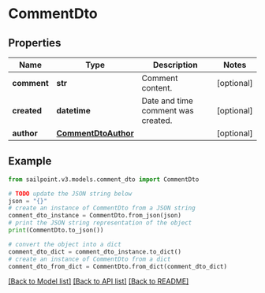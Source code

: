 # CommentDto


## Properties

Name | Type | Description | Notes
------------ | ------------- | ------------- | -------------
**comment** | **str** | Comment content. | [optional] 
**created** | **datetime** | Date and time comment was created. | [optional] 
**author** | [**CommentDtoAuthor**](CommentDtoAuthor.md) |  | [optional] 

## Example

```python
from sailpoint.v3.models.comment_dto import CommentDto

# TODO update the JSON string below
json = "{}"
# create an instance of CommentDto from a JSON string
comment_dto_instance = CommentDto.from_json(json)
# print the JSON string representation of the object
print(CommentDto.to_json())

# convert the object into a dict
comment_dto_dict = comment_dto_instance.to_dict()
# create an instance of CommentDto from a dict
comment_dto_from_dict = CommentDto.from_dict(comment_dto_dict)
```
[[Back to Model list]](../README.md#documentation-for-models) [[Back to API list]](../README.md#documentation-for-api-endpoints) [[Back to README]](../README.md)


